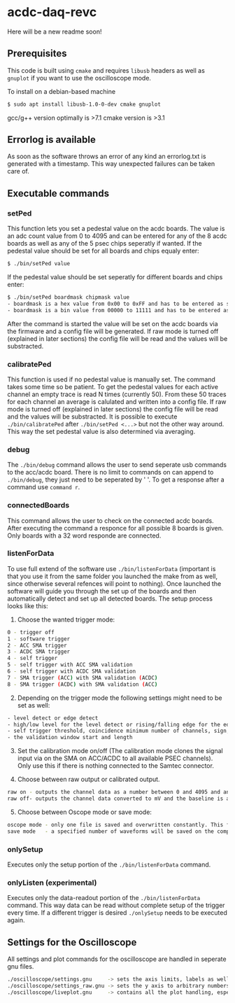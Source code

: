 # acdc-daq-revc
Here will be a new readme soon!

## Prerequisites
This code is built using `cmake` and requires `libusb` headers as well as `gnuplot` if you want to use the oscilloscope mode.

To install on a debian-based machine

```bash
$ sudo apt install libusb-1.0-0-dev cmake gnuplot
```

gcc/g++ version optimally is >7.1 
cmake version is >3.1

## Errorlog is available
As soon as the software throws an error of any kind an errorlog.txt is generated with a timestamp. This way unexpected failures can be taken care of.

## Executable commands

### setPed
This function lets you set a pedestal value on the acdc boards. The value is an adc count value from 0 to 4095 and can be entered for any of the 8 acdc boards as well as any of the 5 psec chips seperatly if wanted.
If the pedestal value should be set for all boards and chips equaly enter:
```bash
$ ./bin/setPed value
```
If the pedestal value should be set seperatly for different boards and chips enter:
```bash
$ ./bin/setPed boardmask chipmask value
- boardmask is a hex value from 0x00 to 0xFF and has to be entered as such. Each bit represents an acdc board
- boardmask is a bin value from 00000 to 11111 and has to be entered as such. Each bit represents a psec chip
```
After the command is started the value will be set on the acdc boards via the firmware and a config file will be generated. If raw mode is turned off (explained in later sections) the config file will be read and the values will be substracted.

### calibratePed
This function is used if no pedestal value is manually set. The command takes some time so be patient. To get the pedestal values for each active channel an empty trace is read N times (currently 50). From these 50 traces for each channel an average is calulated and written into a config file. If raw mode is turned off (explained in later sections) the config file will be read and the values will be substracted.
It is possible to execute  `./bin/calibratePed` after `./bin/setPed <...>` but not the other way around. This way the set pedestal value is also determined via averaging.

### debug
The `./bin/debug` command allows the user to send seperate usb commands to the acc/acdc board. There is no limit to commands on can append to `./bin/debug`, they just need to be seperated by ' '. To get a response after a command use `command r`.

### connectedBoards
This command allows the user to check on the connected acdc boards. After executing the command a responce for all possible 8 boards is given. Only boards with a 32 word responde are connected. 

### listenForData
To use full extend of the software use `./bin/listenForData` (important is that you use it from the same folder you launched the make from as well, since otherwise several refences will point to nothing). Once launched the software will guide you through the set up of the boards and then automatically detect and set up all detected boards. The setup process looks like this:
 
1. Choose the wanted trigger mode:
```bash
0 - trigger off
1 - software trigger
2 - ACC SMA trigger
3 - ACDC SMA trigger
4 - self trigger
5 - self trigger with ACC SMA validation
6 - self trigger with ACDC SMA validation
7 - SMA trigger (ACC) with SMA validation (ACDC)
8 - SMA trigger (ACDC) with SMA validation (ACC)
```

2. Depending on the trigger mode the following settings might need to be set as well:
```bash
- level detect or edge detect 
- high/low level for the level detect or rising/falling edge for the edge detect
- self trigger threshold, coincidence minimum number of channels, sign, detection mode, etc...
- the validation window start and length  
```

3. Set the calibration mode on/off (The calibration mode clones the signal input via on the SMA on ACC/ACDC to all available PSEC channels). Only use this if there is nothing connected to the Samtec connector.

4. Choose between raw output or calibrated output.
```bash
raw on - outputs the channel data as a number between 0 and 4095 and an offset of around 1500 to 2000 (~600 mV) is visible for the baseline if not set before.
raw off- outputs the channel data converted to mV and the baseline is actively corrected to 0.
```
5. Choose between Oscope mode or save mode:
```bash
oscope mode - only one file is saved and overwritten constantly. This file is then plotted by gnuplot into five windows, each being one psec chip.
save mode   - a specified number of waveforms will be saved on the computer as txt files. In addition Metadata files will be saved as well.
```
### onlySetup
Executes only the setup portion of the `./bin/listenForData` command.

### onlyListen (experimental)
Executes only the data-readout portion of the `./bin/listenForData` command. This way data can be read without complete setup of the trigger every time.
If a different trigger is desired `./onlySetup` needs to be executed again.

## Settings for the Oscilloscope
All settings and plot commands for the oscilloscope are handled in seperate gnu files. 
```bash
./oscilloscope/settings.gnu 	-> sets the axis limits, labels as well as line and point settings 
./oscilloscope/settings_raw.gnu	-> sets the y axis to arbitrary numbers from 0 to 4095 instead od mV
./oscilloscope/liveplot.gnu		-> contains all the plot handling, especially the seperation into 5 PSEC chips and the repeated updating
```



